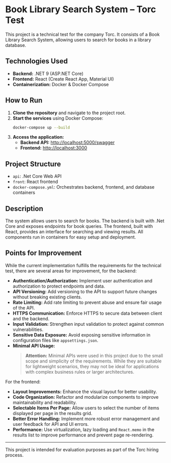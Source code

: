 # Book Library Search System – Torc Test

This project is a technical test for the company Torc. It consists of a Book Library Search System, allowing users to search for books in a library database.

## Technologies Used

- **Backend:** .NET 9 (ASP.NET Core)
- **Frontend:** React (Create React App, Material UI)
- **Containerization:** Docker & Docker Compose

## How to Run

1. **Clone the repository** and navigate to the project root.
2. **Start the services** using Docker Compose:
   ```sh
   docker-compose up --build
   ```
3. **Access the application:**
   - **Backend API:** [http://localhost:5000/swagger](http://localhost:5000/swagger)
   - **Frontend:** [http://localhost:3000](http://localhost:3000)

## Project Structure

- `api`: .Net Core Web API
- `front`: React frontend
- `docker-compose.yml`: Orchestrates backend, frontend, and database containers

## Description

The system allows users to search for books. The backend is built with .Net Core and exposes endpoints for book queries. The frontend, built with React, provides an interface for searching and viewing results. All components run in containers for easy setup and deployment.

## Points for Improvement

While the current implementation fulfills the requirements for the technical test, there are several areas for improvement, for the backend:

- **Authentication/Authorization:** Implement user authentication and authorization to protect endpoints and data.
- **API Versioning:** Add versioning to the API to support future changes without breaking existing clients.
- **Rate Limiting:** Add rate limiting to prevent abuse and ensure fair usage of the API.
- **HTTPS Communication:** Enforce HTTPS to secure data between client and the backend.
- **Input Validation:** Strengthen input validation to protect against common vulnerabilities.
- **Sensitive Data Exposure:** Avoid exposing sensitive information in configuration files like `appsettings.json`.
- **Minimal API Usage:**  
  > **Attention:** Minimal APIs were used in this project due to the small scope and simplicity of the requirements. While they are suitable for lightweight scenarios, they may not be ideal for applications with complex business rules or larger architectures.

For the frontend:

- **Layout Improvements:** Enhance the visual layout for better usability.
- **Code Organization:** Refactor and modularize components to improve maintainability and readability.
- **Selectable Items Per Page:** Allow users to select the number of items displayed per page in the results grid.
- **Better Error Handling:** Implement more robust error management and user feedback for API and UI errors.
- **Performance:** Use virtualization, lazy loading and `React.memo` in the results list to improve performance and prevent page re-rendering.

---

This project is intended for evaluation purposes as part of the Torc hiring process.